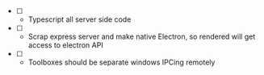 - [ ] - Typescript all server side code
- [ ] - Scrap express server and make native Electron, so rendered will get access to electron API
- [ ] - Toolboxes should be separate windows IPCing remotely